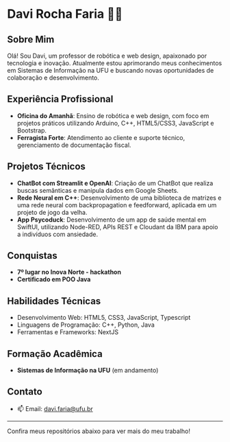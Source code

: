 # Davi Rocha Faria 👨‍💻

## Sobre Mim
Olá! Sou Davi, um professor de robótica e web design, apaixonado por tecnologia e inovação. Atualmente estou aprimorando meus conhecimentos em Sistemas de Informação na UFU e buscando novas oportunidades de colaboração e desenvolvimento.

## Experiência Profissional
- **Oficina do Amanhã**: Ensino de robótica e web design, com foco em projetos práticos utilizando Arduino, C++, HTML5/CSS3, JavaScript e Bootstrap.
- **Ferragista Forte**: Atendimento ao cliente e suporte técnico, gerenciamento de documentação fiscal.
  
## Projetos Técnicos
- **ChatBot com Streamlit e OpenAI**: Criação de um ChatBot que realiza buscas semânticas e manipula dados em Google Sheets.
- **Rede Neural em C++**: Desenvolvimento de uma biblioteca de matrizes e uma rede neural com backpropagation e feedforward, aplicada em um projeto de jogo da velha.
- **App Psycoduck**: Desenvolvimento de um app de saúde mental em SwiftUI, utilizando Node-RED, APIs REST e Cloudant da IBM para apoio a indivíduos com ansiedade.

## Conquistas
- **7º lugar no Inova Norte - hackathon**
- **Certificado em POO Java**

## Habilidades Técnicas
- Desenvolvimento Web: HTML5, CSS3, JavaScript, Typescript
- Linguagens de Programação: C++, Python, Java
- Ferramentas e Frameworks: NextJS

## Formação Acadêmica
- **Sistemas de Informação na UFU** (em andamento)


## Contato
- 📫 Email: davi.faria@ufu.br


---

Confira meus repositórios abaixo para ver mais do meu trabalho!

